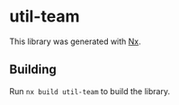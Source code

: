 # util-team

This library was generated with [Nx](https://nx.dev).

## Building

Run `nx build util-team` to build the library.
